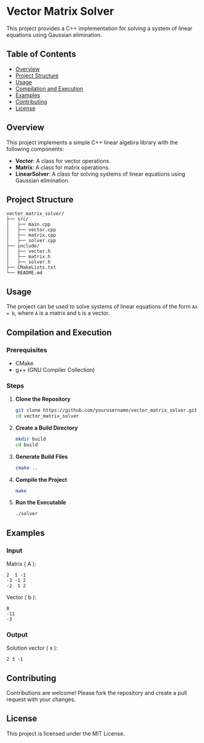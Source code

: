 # Vector Matrix Solver

This project provides a C++ implementation for solving a system of linear equations using Gaussian elimination.

## Table of Contents
- [Overview](#overview)
- [Project Structure](#project-structure)
- [Usage](#usage)
- [Compilation and Execution](#compilation-and-execution)
- [Examples](#examples)
- [Contributing](#contributing)
- [License](#license)

## Overview
This project implements a simple C++ linear algebra library with the following components:
- **Vector**: A class for vector operations.
- **Matrix**: A class for matrix operations.
- **LinearSolver**: A class for solving systems of linear equations using Gaussian elimination.

## Project Structure
```
vector_matrix_solver/
├── src/
│   ├── main.cpp
│   ├── vector.cpp
│   ├── matrix.cpp
│   ├── solver.cpp
├── include/
│   ├── vector.h
│   ├── matrix.h
│   ├── solver.h
├── CMakeLists.txt
└── README.md
```

## Usage
The project can be used to solve systems of linear equations of the form `Ax = b`, where `A` is a matrix and `b` is a vector.

## Compilation and Execution
### Prerequisites
- CMake
- g++ (GNU Compiler Collection)

### Steps
1. **Clone the Repository**
   ```sh
   git clone https://github.com/yourusername/vector_matrix_solver.git
   cd vector_matrix_solver
   ```

2. **Create a Build Directory**
   ```sh
   mkdir build
   cd build
   ```

3. **Generate Build Files**
   ```sh
   cmake ..
   ```

4. **Compile the Project**
   ```sh
   make
   ```

5. **Run the Executable**
   ```sh
   ./solver
   ```

## Examples
### Input
Matrix \( A \):
```
2  1 -1
-3 -1 2
-2  1 2
```
Vector \( b \):
```
8
-11
-3
```

### Output
Solution vector \( x \):
```
2 3 -1
```

## Contributing
Contributions are welcome! Please fork the repository and create a pull request with your changes.

## License
This project is licensed under the MIT License.
